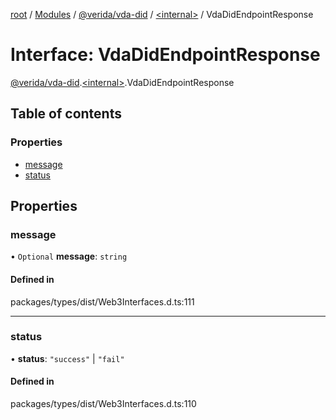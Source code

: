 [root](../README.md) / [Modules](../modules.md) / [@verida/vda-did](../modules/verida_vda_did.md) / [<internal\>](../modules/verida_vda_did._internal_.md) / VdaDidEndpointResponse

# Interface: VdaDidEndpointResponse

[@verida/vda-did](../modules/verida_vda_did.md).[<internal\>](../modules/verida_vda_did._internal_.md).VdaDidEndpointResponse

## Table of contents

### Properties

- [message](verida_vda_did._internal_.VdaDidEndpointResponse.md#message)
- [status](verida_vda_did._internal_.VdaDidEndpointResponse.md#status)

## Properties

### message

• `Optional` **message**: `string`

#### Defined in

packages/types/dist/Web3Interfaces.d.ts:111

___

### status

• **status**: ``"success"`` \| ``"fail"``

#### Defined in

packages/types/dist/Web3Interfaces.d.ts:110
